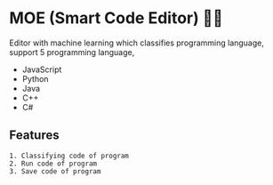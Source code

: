 # MOE (Smart Code Editor) 🧑‍💻

Editor with machine learning which classifies programming language, support 5 programming language,

- JavaScript
- Python
- Java
- C++
- C#

## Features

    1. Classifying code of program 
    2. Run code of program
    3. Save code of program